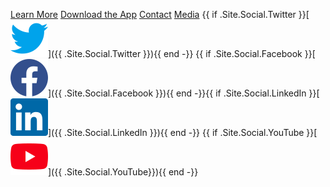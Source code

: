 [Learn More](/) [Download the App](/) [Contact](/)  [Media](/) {{ if .Site.Social.Twitter }}[![Twitter logo](twitter-blue-30x30.svg)]({{ .Site.Social.Twitter }}){{ end -}} {{ if .Site.Social.Facebook }}[![Facebook logo](facebook-blue-30x30.svg)]({{ .Site.Social.Facebook }}){{ end -}}{{ if .Site.Social.LinkedIn }}[![LinkedIn logo](linkedin-blue-30x30.svg)]({{ .Site.Social.LinkedIn }}){{ end -}} {{ if .Site.Social.YouTube }}[![YouTube logo](youtube-red-30x30.svg)]({{ .Site.Social.YouTube}}){{ end -}} 



